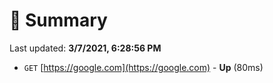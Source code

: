 # 📖 Summary
Last updated: **3/7/2021, 6:28:56 PM**

- `GET` [https://google.com](https://google.com) - **Up** (80ms)
